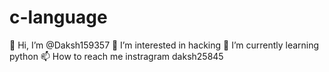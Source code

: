 # c-language
👋 Hi, I’m @Daksh159357
👀 I’m interested in hacking
🌱 I’m currently learning python
📫 How to reach me instragram daksh25845
